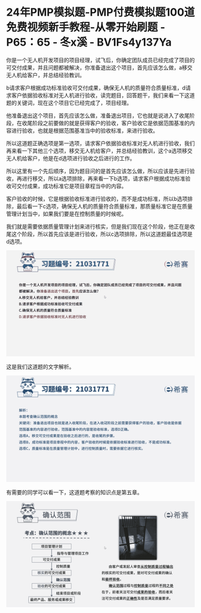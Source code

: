# 24年PMP模拟题-PMP付费模拟题100道免费视频新手教程-从零开始刷题 - P65：65 - 冬x溪 - BV1Fs4y137Ya

你是一个无人机开发项目的项目经理，试飞后，你确定团队成员已经完成了项目的可交付成果，并且问题都被解决，你准备退出这个项目，首先应该怎么做，a移交无人机给客户，并总结经验教训。

b请求客户根据成功标准验收可交付成果，确保无人机的质量符合质量标准，d请求客户依据验收标准对无人机进行验收，读完题目，回答题干，我们来看一下这道题的关键词，现在这个项目它已经完成了，项目经理。

他准备退出这个项目，首先应该怎么做，准备退出项目，它也就是说进入了收尾阶段，在收尾阶段之前要做的就是获得客户的验收，客户验收它是依据范围基准的内容进行验收，也就是根据范围基准当中的验收标准，来进行验收。

所以这道题正确选项是第一选项，请求客户依据验收标准对无人机进行验收，我们再来看一下其他三个选项，移交无人机给客户，并总结经验教训，这个a选项移交无人机给客户，他是在d选项进行验收之后进行的工作。

所以这里有一个先后顺序，因为题目问的是首先应该怎么做，所以应该是先进行验收，再进行移交，所以a选项排除，再来看一下b选项，请求客户根据成功标准验收可交付成果，成功标准它是项目章程当中的内容。

客户验收的时候，它是根据验收标准进行验收的，而不是成功标准，所以b选项排除，最后看一下c选项，确保无人机的质量符合质量标准，那质量标准它是在质量管理计划当中，如果我们要是在控制质量的时候呢。

我们就是需要依据质量管理计划来进行核实，但是我们现在这个阶段，他正在是收尾这个阶段，所以首先应该是进行验收，所以c选项排除，所以这道题最佳选项是d选项。



![](img/f66054ce2f8f4b7e72136513e17b158e_1.png)

这是我们这道题的文字解析。

![](img/f66054ce2f8f4b7e72136513e17b158e_3.png)

有需要的同学可以看一下，这道题考察的知识点是第五章。

![](img/f66054ce2f8f4b7e72136513e17b158e_5.png)